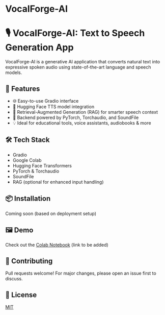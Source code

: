 
# VocalForge-AI

# 🎙️ VocalForge-AI: Text to Speech Generation App

VocalForge-AI is a generative AI application that converts natural text into expressive spoken audio using state-of-the-art language and speech models.

## 🚀 Features
- 🌐 Easy-to-use Gradio interface
- 🤖 Hugging Face TTS model integration
- 🔁 Retrieval-Augmented Generation (RAG) for smarter speech context
- 🧠 Backend powered by PyTorch, Torchaudio, and SoundFile
- 💡 Ideal for educational tools, voice assistants, audiobooks & more

## 🛠 Tech Stack
- Gradio
- Google Colab
- Hugging Face Transformers
- PyTorch & Torchaudio
- SoundFile
- RAG (optional for enhanced input handling)

## 📦 Installation
Coming soon (based on deployment setup)

## 🖼️ Demo
Check out the [Colab Notebook](#) (link to be added)

## 🤝 Contributing
Pull requests welcome! For major changes, please open an issue first to discuss.

## 📄 License
[MIT](LICENSE)

